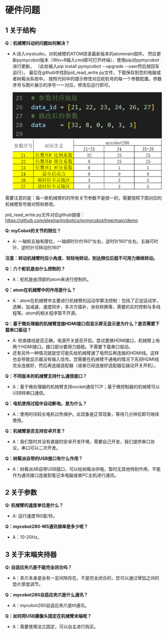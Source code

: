 # 硬件问题

## 1 关于结构

**Q：机械臂抖动的问题如何解决？**

- A:进入mystudio，对机械臂的ATOM烧录最新版本的atommain固件。
   然后更新pymycobot版本（Win+R输入cmd即可打开终端），使用pip对pymycobot进行更新。
   （此处输入pip install pymycobot --upgrade --user然后按回车运行）。
   最后在github中找到pid_read_write.py文件，下载保存到您的电脑或者树莓派系统中。
   按照代码中的提示修改对应舵机号的每一个参数配置。参数序号与图片展示的序号一一对应，修改后运行即可。

   ![demo](9.images/demo.jpg)
   ![280](9.images/280.png)

需要注意的是：每一款机械臂的的所有关节参数不是统一的，需要按照下图对应的机械臂型号做对照和修改。

pid_read_write.py文件对应github链接：https://github.com/elephantrobotics/pymycobot/tree/main/demo

**Q: myCobot的关节的限位？**
- A: 一轴和五轴有限位，一轴顺时针约160°左右，逆时针160°左右。五轴可时针、逆时针可转动约160°

**注意：转动机械臂时应小角度、轻轻地转动，到达限位后就不可用力继续转动。**

**Q：六个舵机是由什么控制的？**

- A：舵机是由顶部的atom来进行控制的。

**Q：atom在机械臂中的作用是什么？**

- A：atom在机械臂中主要进行机械臂的运动学算法控制：包括了正逆运动学，选解，加减速，速度同步，多次方插补，坐标转换等，需要的实时控制与多线程等。atom的相关程序暂不开源。

**Q：基于微处理器的机械臂连接HDMI接口但显示屏无显示是为什么？是否需要下载串口驱动？**
- A: 检查接线是否正确，电源开关是否开启。尝试更换HDMI接口，机械臂上有两个HDMI接口。接口部分要用力插稳。不需要下载串口驱动。
- 还有另外一种情况就是您可能先给机械臂通了电然后再连接的HDMI线。这样也会导致显示器没有输入信号。您需要在机械臂不通电的情况下先将HDMI线完全连接好，然后再连接适配器（或者已经连接好适配器后拨动开关开机）。

**Q：不同版本的机械臂支持什么通信接口？**

- A：基于微处理器的机械臂支持socket通信TCP；基于微控制器的机械臂可以USB转串口通信。


**Q：电机使用过程中自动断电，是为什么？**

- A：使用时间较长电机过热保护。此现象是正常现象，等待几分钟后即可继续使用。


**Q：机械臂是否支持安卓开发？**

- A：我们暂时并没有直接的安卓开发环境，需要自己开发，我们提供串口协议，串口可以二次开发。

**Q：树莓派自带的USB接口有什么作用？**

- A：树莓派4B自带USB插口，可以给树莓派供电，暂时无其他特别作用，不能作为通讯接口连接到笔记本电脑或者PC主机进行通讯。

## 2 关于参数

**Q: 机械臂的速度单位是什么？**
- A: 运行速度180度/秒。


**Q：mycobot280-M5通讯频率是多少呢？**

- A：10-20Hz。

## 3 关于末端夹持器


**Q: 自适应夹爪是不能完全闭合吗？**
- A：夹爪本身是会有一定间隙存在，不是完全闭合的，您可以通过增加之间的垫片厚度调节。


**Q：mycobot280自适应夹爪是什么通讯？**

- A：mycobot280自适应夹爪是ttl通讯。

**Q：如何将USB摄像头固定在机械臂末端呢？**

- A：需要使用法兰固定，可以自主进行购买。

